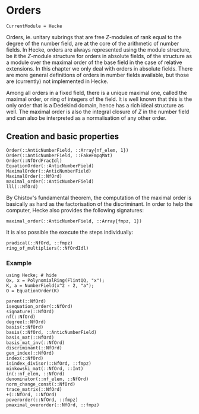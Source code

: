 # Orders
```@meta
CurrentModule = Hecke
```

Orders, ie. unitary subrings that are free $Z$-modules of rank
equal to the degree of the number field, are at the core of the
arithmetic of number fields. In Hecke, orders are always represented
using the module structure, be it the $Z$-module structure for orders
in absolute fields, of the structure as a module over the
maximal order of the base field in the case of relative extensions.
In this chapter we only deal with orders in absolute fields.
There are more general definitions of orders in number fields
available, but those are (currently) not implemented in Hecke.

Among all orders in a fixed field, there is a unique maximal one,
called the maximal order, or ring of integers of the field.
It is well known that this is the only order that is a Dedekind
domain, hence has a rich ideal structure as well.
The maximal order is also the integral closure of $Z$ in the number field
and can also be interpreted as a normalisation of any other order.

## Creation and basic properties

```@docs
Order(::AnticNumberField, ::Array{nf_elem, 1})
Order(::AnticNumberField, ::FakeFmpqMat)
Order(::NfOrdFracIdl)
EquationOrder(::AnticNumberField)
MaximalOrder(::AnticNumberField)
MaximalOrder(::NfOrd)
maximal_order(::AnticNumberField)
lll(::NfOrd)
```

By Chistov's fundamental theorem, the computation of the maximal order
is basically as hard as the factorisation of the discriminant. In order to
help the computer, Hecke also provides the following signatures:

```@docs
maximal_order(::AnticNumberField, ::Array{fmpz, 1})
```

It is also possible the execute the steps individually:

```@docs
pradical(::NfOrd, ::fmpz)
ring_of_multipliers(::NfOrdIdl)
```

### Example

```@repl
using Hecke; # hide
Qx, x = PolynomialRing(FlintQQ, "x");
K, a = NumberField(x^2 - 2, "a");
O = EquationOrder(K)
```

```@docs
parent(::NfOrd)
isequation_order(::NfOrd)
signature(::NfOrd)
nf(::NfOrd)
degree(::NfOrd)
basis(::NfOrd)
basis(::NfOrd, ::AnticNumberField)
basis_mat(::NfOrd)
basis_mat_inv(::NfOrd)
discriminant(::NfOrd)
gen_index(::NfOrd)
index(::NfOrd)
isindex_divisor(::NfOrd, ::fmpz)
minkowski_mat(::NfOrd, ::Int)
in(::nf_elem, ::NfOrd)
denominator(::nf_elem, ::NfOrd)
norm_change_const(::NfOrd)
trace_matrix(::NfOrd)
+(::NfOrd, ::NfOrd)
poverorder(::NfOrd, ::fmpz)
pmaximal_overorder(::NfOrd, ::fmpz)
```

